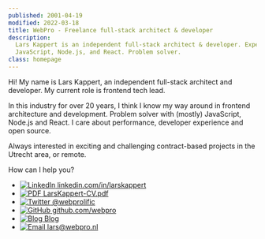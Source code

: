 ```yaml
---
published: 2001-04-19
modified: 2022-03-18
title: WebPro - Freelance full-stack architect & developer
description:
  Lars Kappert is an independent full-stack architect & developer. Expert in
  JavaScript, Node.js, and React. Problem solver.
class: homepage
---
```


Hi! My name is Lars Kappert, an independent full-stack architect and developer.
My current role is frontend tech lead.

In this industry for over 20 years, I think I know my way around in frontend
architecture and development. Problem solver with (mostly) JavaScript, Node.js
and React. I care about performance, developer experience and open source.

Always interested in exciting and challenging contract-based projects in the
Utrecht area, or remote.

How can I help you?

- [![LinkedIn][2] linkedin.com/in/larskappert][1]
- [![PDF][4] LarsKappert-CV.pdf][3]
- [![Twitter][6] @webprolific][5]
- [![GitHub][8] github.com/webpro][7]
- [![Blog][10] Blog][9]
- [![Email][12] lars@webpro.nl][11]

[1]: https://www.linkedin.com/in/larskappert 'LinkedIn'
[2]: /img/sprites.svg#linkedin
[3]: ./LarsKappert-CV.pdf 'CV Lars Kappert'
[4]: /img/sprites.svg#pdf
[5]: https://twitter.com/webprolific 'Twitter'
[6]: /img/sprites.svg#twitter
[7]: https://github.com/webpro 'GitHub'
[8]: /img/sprites.svg#github
[9]: /blog 'Blog'
[10]: /img/sprites.svg#blog
[11]: mailto:%6Cars@w%65bpro.nl 'Email'
[12]: /img/sprites.svg#email
